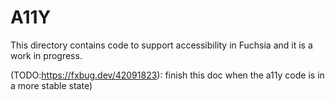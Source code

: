 # A11Y
This directory contains code to support accessibility in Fuchsia and it is a
work in progress.

(TODO:https://fxbug.dev/42091823): finish this doc when the a11y code is in a more stable
state)
